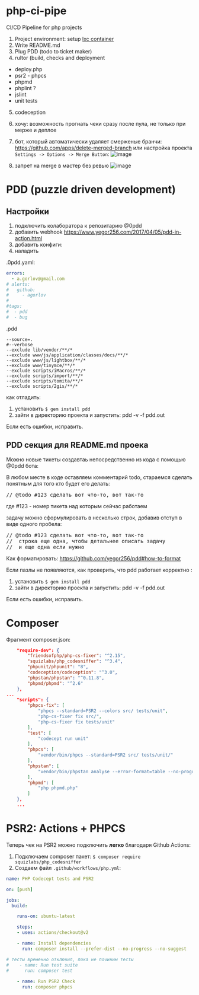 # php-ci-pipe

CI/CD Pipeline for php projects

1. Project environment: setup [lxc container](https://gist.github.com/agorlov/d40c86e534116ce2e2f3ef31fad20f9f)
2. Write README.md
3. Plug PDD (todo to ticket maker)
4. rultor (build, checks and deployment
  - deploy.php
  - psr2 - phpcs
  - phpmd
  - phplint ?
  - jslint
  - unit tests 
5. codeception
6. хочу: возможность прогнать чеки сразу после пула, не только при мерже и деплое
7. бот, который автоматически удаляет смерженые бранчи: https://github.com/apps/delete-merged-branch 
 или настройка проекта ``Settings -> Options -> Merge Button``:
 ![image](https://user-images.githubusercontent.com/2485728/64680846-3ec0b180-d487-11e9-8330-2b9cd83d8a20.png)

8. запрет на merge в мастер без ревью
 ![image](https://user-images.githubusercontent.com/2485728/64680787-1cc72f00-d487-11e9-92a8-213cec0ed747.png)
 
 
 # PDD (puzzle driven development)
 
 ## Настройки
 
 1. подключить колаборатора к репозитарию @0pdd
 2. добавить webhook https://www.yegor256.com/2017/04/05/pdd-in-action.html
 3. добавить конфиги:
 4. наладить
 
.0pdd.yaml:

```yaml
errors:
  - a.gorlov@gmail.com
# alerts:
#   github:
#     - agorlov
#
#tags:
#  - pdd
#  - bug
```

.pdd
```
--source=.
#--verbose
--exclude lib/vendor/**/*
--exclude www/js/application/classes/docs/**/*
--exclude www/js/lightbox/**/*
--exclude www/tinymce/**/*
--exclude scripts/iMacros/**/*
--exclude scripts/import/**/*
--exclude scripts/tomita/**/*
--exclude scripts/2gis/**/*
```

как отладить:

1. установить ``$ gem install pdd``
2. зайти в директорию проекта и запустить: pdd -v -f pdd.out

Если есть ошибки, исправить.

## PDD секция для README.md проека

Можно новые тикеты создавтаь непосредственно из кода с помощью @0pdd бота:

В любом месте в коде оставляем комментарий todo, стараемся сделать понятным
для того кто будет его делать:

<pre>
// &#64;todo #123 сделать вот что-то, вот так-то
</pre>

где #123 - номер тикета над которым сейчас работаем

задачу можно сформулировать в несколько строк, добавив отступ в виде одного пробела:

<pre>
// &#64;todo #123 сделать вот что-то, вот так-то
//  строка еще одна, чтобы детальнее описать задачу
//  и еще одна если нужно
</pre>

Как форматировать:
https://github.com/yegor256/pdd#how-to-format

Если пазлы не появляются, как проверить, что pdd работает корректно :
1. установить ``$ gem install pdd``
2. зайти в директорию проекта и запустить: pdd -v -f pdd.out

Если есть ошибки, исправить.

# Composer

Фрагмент composer.json:

```json
    "require-dev": {
        "friendsofphp/php-cs-fixer": "^2.15",
        "squizlabs/php_codesniffer": "^3.4",
        "phpunit/phpunit": "8",
        "codeception/codeception": "^3.0",
        "phpstan/phpstan": "^0.11.8",
        "phpmd/phpmd": "^2.6"
    },
...
    "scripts": {
        "phpcs-fix": [
            "phpcs --standard=PSR2 --colors src/ tests/unit",
            "php-cs-fixer fix src/",
            "php-cs-fixer fix tests/unit"
        ],
        "test": [
            "codecept run unit"
        ],
        "phpcs": [
            "vendor/bin/phpcs --standard=PSR2 src/ tests/unit/"
        ],
        "phpstan": [
            "vendor/bin/phpstan analyse --error-format=table --no-progress -l3 -c phpstan.neon src/ tests/unit/"
        ],
        "phpmd": [
            "php phpmd.php"
        ]
    },
    ...
```
# PSR2: Actions + PHPCS

Теперь чек на PSR2 можно подключить **легко** благодаря Github Actions:

1. Подключаем composer пакет: ``$ composer require squizlabs/php_codesniffer``
2. Создаем файл ``.github/workflows/php.yml``:

```yaml
name: PHP Codecept tests and PSR2

on: [push]

jobs:
  build:

    runs-on: ubuntu-latest

    steps:
    - uses: actions/checkout@v2

    - name: Install dependencies
      run: composer install --prefer-dist --no-progress --no-suggest

# тесты временно отключил, пока не починим тесты
#    - name: Run test suite
#      run: composer test
      
    - name: Run PSR2 Check
      run: composer phpcs
```
